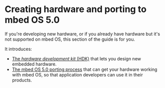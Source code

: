 # Creating hardware and porting to mbed OS 5.0

If you're developing new hardware, or if you already have hardware but it's not supported on mbed OS, this section of the guide is for you. 

It introduces:

* [The *hardware development kit* (HDK)](mbed_HDK.md) that lets you design new embedded hardware. 
* [The mbed OS 5.0 porting process](porting_process.md) that can get your hardware working with mbed OS, so that application developers can use it in their products.
